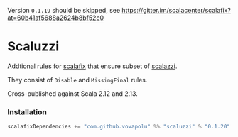 Version `0.1.19` should be skipped, see https://gitter.im/scalacenter/scalafix?at=60b41af5688a2624b8bf52c0

# Scaluzzi

Addtional rules for [scalafix](https://github.com/scalacenter/scalafix) that ensure subset of [scalazzi](https://github.com/scalaz/scalazzi). 

They consist of `Disable` and `MissingFinal` rules. 

Cross-published against Scala 2.12 and 2.13.

### Installation 

```sbt
scalafixDependencies += "com.github.vovapolu" %% "scaluzzi" % "0.1.20"
```
